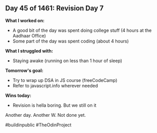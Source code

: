 ## Day 45 of 1461: Revision Day 7

**What I worked on:**
- A good bit of the day was spent doing college stuff (4 hours at the Aadhaar Office)
- Some part of the day was spent coding (about 4 hours)

**What I struggled with:**
- Staying awake (running on less than 1 hour of sleep)

**Tomorrow's goal:**
- Try to wrap up DSA in JS course (freeCodeCamp)
- Refer to javascript.info wherever needed

**Wins today:**
- Revision is hella boring. But we still on it

Another day. Another W. Not done yet.

#buildinpublic #TheOdinProject
